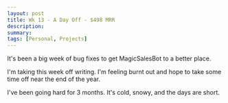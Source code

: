 ```yaml
---
layout: post
title: Wk 13 - A Day Off - $498 MRR
description:
summary:
tags: [Personal, Projects]
---
```


It's been a big week of bug fixes to get MagicSalesBot to a better place.

I'm taking this week off writing. I'm feeling burnt out and hope to take some time off near the end of the year.

I've been going hard for 3 months. It's cold, snowy, and the days are short. 
